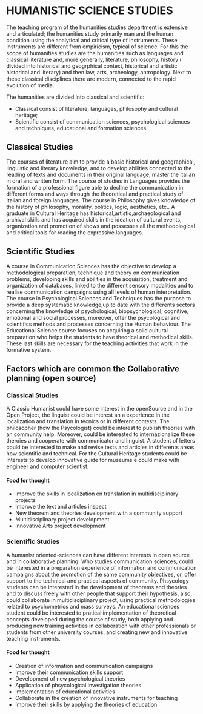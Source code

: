 
# HUMANISTIC SCIENCE STUDIES

The teaching program of the humanities studies department is extensive and articulated;
the humanities study primarily man and the human condition using the analytical and critical type of instruments.
These instruments are different from empiricism, typical of science. For this the scope of humanities studies are the
humanities such as languages and classical literature and, more generally, literature, philosophy,
history ( divided into historical and geogrphical context, historical and artistic historical and literary) and then law, arts,
archeology, antropology. Next to these classical disciplines there are modern, connected to the rapid evolution of media.

 The humanities are divided into classical and scientific:
- Classical consist of literature, languages, philosophy and cultural heritage;
- Scientific consist of communication sciences, psychological sciences and techniques, educational and 
 formation sciences.
  
## Classical Studies
The courses of literature aim to provide a basic historical and geographical, linguistic and literary knowledge,
and to develop abilities connected to the reading of texts and documents in their original language, master the italian in oral and written form. 
The course of studies in Languages provides the formation of a professional figure able to decline the 
communication in different forms and ways through the theoretical and practical study of Italian and foreign languages.
The course in Philosophy gives knowledge of the history of philosophy, morality, politics, logic, aesthetics, etc.. A graduate in Cultural Heritage has historical,artistic,archaeological and archival skills and has acquired skills in the ideation of cultural events, organization and promotion of shows and possesses all the methodological and critical tools for reading the expressive languages.

## Scientific Studies
A course in Communication Sciences has the objective to develop a methodological preparation, technique and theory on communication problems, developing skills and abilities in the acquisition, treatment and organization of databases, linked to the different sensory modalities and to realise communication campaigns using all levels of human interpretation. The course in Psychological Sciences and Techniques has the purpose to provide a deep systematic knowledge,up to date with the differents sectors concerning the knowledge of psychological, biopsychological, cognitive, emotional and social processes, moreover, offer the psycological and scientifics methods and processes concerning the Human behaviour. The Educational Science course focuses on acquiring a solid cultural preparation who helps the students to have theorical and methodical skills. These last skills are necessary for the teaching activities that work in the formative system. 

## Factors which are common the Collaborative planning (open source)

### Classical Studies
A Classic Humanist could have some interest in the openSource and in the Open Project, the linguist could be interest an a experience in the localization and translation in tecnics or in different contests. The philosopher (how the Psycologist) could be interest to publish theories with an community help. Moreover, could be interested to internazionalize these theroies and cooperate with communicator and linguist. A student of letters could be interested to make and revise texts and articles in differents areas how scientific and technical. For the Cultural Heritage students could be interests to develop innovative guide for museums e could make with engineer and computer scientist.

#### Food for thought
* Improve the skills in localization en translation in multidisciplinary projects
* Improve the text and articles inspect
* New theorem and theories development with a community support
* Multidisciplinary project development
* Innovative Arts project development

### Scientific Studies
A humanist oriented-sciences can have different interests in open source and in collaborative planning. Who studies communication sciences, could be interested in a preparation experience of information and communication campaigns about the promotion of the same community objectives, or, offer support to the technical and practical aspects of community. Phsycology students can be interested in the development of theorems and theories and to discuss freely with other people that support their hypothesis, also, could collaborate in multidisciplinary project, using practical methodologies related to psychometrics and mass surveys. An educational sciences student could be interested to pratical implementation of theoretical concepts developed during the course of study, both applying and producing new training activities in collaboration with other professionals or students from other university courses, and creating new and innovative teaching instruments. 


#### Food for thought
* Creation of information and communication campaigns
* Improve their communication skills support
* Development of new psychological theories
* Application of phsycological investigation theories 
* Implementation of educational activities
* Collaborate in the creation of innovative instruments for teaching
* Improve their skills by applying the theories of education
